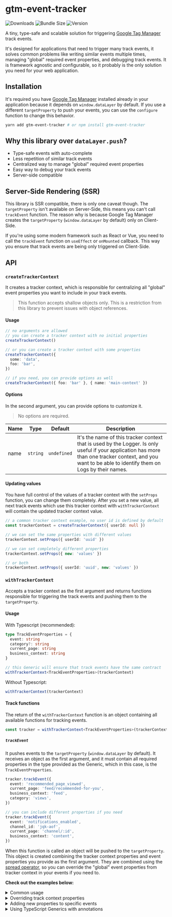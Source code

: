 # gtm-event-tracker

![Downloads](https://img.shields.io/npm/dt/gtm-event-tracker?colorA=000&colorB=000 "Downloads")
![Bundle Size](https://img.shields.io/bundlephobia/minzip/gtm-event-tracker/latest?style=flat&colorA=000&colorB=000&label=bundle%20size "Bundle Size")
![Version](https://img.shields.io/npm/v/gtm-event-tracker?style=flat&colorA=000&colorB=000 "Version")

A tiny, type-safe and scalable solution for triggering [Google Tag Manager](https://tagmanager.google.com) track events.

It's designed for applications that need to trigger many track events, it solves common problems like writing similar events multiple times, managing "global" required event properties, and debugging track events. It is framework agnostic and configurable, so it probably is the only solution you need for your web application.

## Installation
It's required you have [Google Tag Manager](https://tagmanager.google.com) installed already in your application because it depends on `window.dataLayer` by default. If you use a different `targetProperty` to push your events, you can use the `configure` function to change this behavior.

```bash
yarn add gtm-event-tracker # or npm install gtm-event-tracker
```


## Why this library over `dataLayer.push`?
- Type-safe events with auto-complete
- Less repetition of similar track events
- Centralized way to manage "global" required event properties
- Easy way to debug your track events
- Server-side compatible


## Server-Side Rendering (SSR)
This library is SSR compatible, there is only one caveat though. The `targetProperty` isn't available on Server-Side, this means you can't call `trackEvent` function. The reason why is because Google Tag Manager creates the `targetProperty` (`window.dataLayer` by default) only on Client-Side.

If you're using some modern framework such as React or Vue, you need to call the `trackEvent` function on `useEffect` or `onMounted` callback. This way you ensure that track events are being only triggered on Client-Side.


## API
### `createTrackerContext`
It creates a tracker context, which is responsible for centralizing all "global" event properties you want to include in your track events.

> This function accepts shallow objects only. This is a restriction from this library to prevent issues with object references.

#### Usage
```ts
// no arguments are allowed
// you can create a tracker context with no initial properties
createTrackerContext()

// or you can create a tracker context with some properties
createTrackerContext({
  some: 'data',
  foo: 'bar',
})

// if you need, you can provide options as well
createTrackerContext({ foo: 'bar' }, { name: 'main-context' })
```

#### Options
In the second argument, you can provide options to customize it.

> No options are required.

| Name | Type | Default | Description |
| --- | --- | --- | --- |
| name | `string` | `undefined` | It's the name of this tracker context that is used by the Logger. Is only useful if your application has more than one tracker context, and you want to be able to identify them on Logs by their names. |

####  Updating values
You have full control of the values of a tracker context with the `setProps` function, you can change them completely. After you set a new value, all next track events which use this tracker context with `withTrackerContext` will contain the updated tracker context value.

```ts
// a common tracker context example, no user id is defined by default
const trackerContext = createTrackerContext({ userId: null })

// we can set the same properties with different values
trackerContext.setProps({ userId: 'uuid' })

// we can set completely different properties
trackerContext.setProps({ new: 'values' })

// or both
trackerContext.setProps({ userId: 'uuid', new: 'values' })
```


### `withTrackerContext`
Accepts a tracker context as the first argument and returns functions responsible for triggering the track events and pushing them to the `targetProperty`.

#### Usage
With Typescript (recommended):
```ts
type TrackEventProperties = {
  event: string
  category?: string
  current_page: string
  business_context: string
}

// this Generic will ensure that track events have the same contract
withTrackerContext<TrackEventProperties>(trackerContext)
```

Without Typescript:
```ts
withTrackerContext(trackerContext)
```

#### Track functions
The return of the `withTrackerContext` function is an object containing all available functions for tracking events.

```ts
const tracker = withTrackerContext<TrackEventProperties>(trackerContext)
```

##### `trackEvent`
It pushes events to the `targetProperty` (`window.dataLayer` by default). It receives an object as the first argument, and it must contain all required properties in the type provided as the Generic, which in this case, is the `TrackEventProperties`.

```ts
tracker.trackEvent({
  event: 'recommended_page_viewed',
  current_page: 'feed/recommended-for-you',
  business_context: 'feed',
  category: 'views',
})

// you can include different properties if you need
tracker.trackEvent({
  event: 'notifications_enabled',
  channel_id: 'jqk-aof',
  current_page: 'channel/:id',
  business_context: 'content',
})
```

When this function is called an object will be pushed to the `targetProperty`. This object is created combining the tracker context properties and event properties you provide as the first argument. They are combined using the [spread operator](https://developer.mozilla.org/en-US/docs/Web/JavaScript/Reference/Operators/Spread_syntax), so you can override the "global" event properties from tracker context in your events if you need to.

**Check out the examples below:**

<details>
  <summary>Common usage</summary>

```ts
import { createTrackerContext, withTrackerContext } from 'gtm-event-tracker'

type TrackEventProperties = {
  foo: string
  bar: string
  baz: string
}

const trackerContext = createTrackerContext({ global_property: 'from context' })
const { trackEvent } = withTrackerContext<TrackEventProperties>(trackerContext)

trackEvent({ foo: 'AAA', bar: 'BBB', baz: 'CCC' })
```

Object pushed to the `targetProperty`:
```json
{
  "global_property": "from context",
  "foo": "AAA",
  "bar": "BBB",
  "baz": "CCC"
}
```
</details>

<details>
  <summary>Overriding track context properties</summary>

```ts
import { createTrackerContext, withTrackerContext } from 'gtm-event-tracker'

type TrackEventProperties = {
  foo: string
  bar: string
  baz: string
}

const trackerContext = createTrackerContext({ global_property: 'from context' })
const { trackEvent } = withTrackerContext<TrackEventProperties>(trackerContext)

trackEvent({
  global_property: 'overwritten in this event',
  foo: 'DDD',
  bar: 'EEE',
  baz: 'FFF',
})
```

Object pushed to the `targetProperty`:
```json
{
  "global_property": "overwritten in this event",
  "foo": "DDD",
  "bar": "EEE",
  "baz": "FFF"
}
```
</details>

<details>
  <summary>Adding new properties to specific events</summary>

```ts
import { createTrackerContext, withTrackerContext } from 'gtm-event-tracker'

type TrackEventProperties = {
  foo: string
  bar: string
  baz: string
}

const trackerContext = createTrackerContext({ global_property: 'from context' })
const { trackEvent } = withTrackerContext<TrackEventProperties>(trackerContext)

trackEvent({
  foo: 'GGG',
  bar: 'HHH',
  baz: 'III',
  some_property: 'some property that I will need just for this event',
  another_one: 'you got it',
})
```

Object pushed to the `targetProperty`:
```json
{
    "global_property": "from context",
    "foo": "GGG",
    "bar": "HHH",
    "baz": "III",
    "some_property": "some property that I will need just for this event",
    "another_one": "you got it"
}
```
</details>

<details>
  <summary>Using TypeScript Generics with annotations</summary>

```ts
// ℹ️ These are the track event properties we support in this app.
type TrackEventProperties = {
  event: string
  category: string

  // ℹ️ you can create optional properties too
  current_page?: string
  business_context?: string

  // ℹ️ you can add custom descriptions that helps your
  // team to use the correct properties.

  /**
   * This property isn't supported anymore. Use the `currentPage` property instead.
   * @deprecated
   */
  url?: string
}

const trackerContext = createTrackerContext()
const { trackEvent } = withTrackerContext<TrackEventProperties>(trackerContext)

trackEvent({
  event: 'user_photo_updated',
  category: 'settings',
  business_context: 'account',
  current_page: 'user/settings',
})
```
</details>
